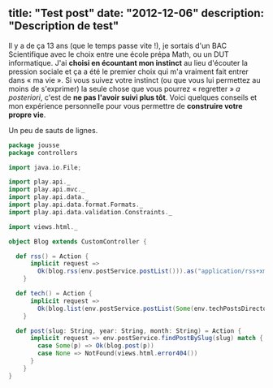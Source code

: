 title: "Test post"
date: "2012-12-06"
description: "Description de test"
---

Il y a de ça 13 ans (que le temps passe vite !), je sortais d'un BAC Scientifique avec le choix entre une école prépa Math, ou un DUT informatique. J'ai __choisi en écountant mon instinct__ au lieu d'écouter la pression sociale et ça a été le premier choix qui m'a vraiment fait entrer dans « ma vie ». Si vous suivez votre instinct (ou que vous lui permettez au moins de s'exprimer) la seule chose que vous pourrez « regretter » _a posteriori_, c'est de __ne pas l'avoir suivi plus tôt__. Voici quelques conseils et mon expérience personnelle pour vous permettre de __construire votre propre vie__.

Un peu de sauts de lignes.

```scala
package jousse
package controllers

import java.io.File;

import play.api._
import play.api.mvc._
import play.api.data._
import play.api.data.format.Formats._
import play.api.data.validation.Constraints._

import views.html._

object Blog extends CustomController {

  def rss() = Action {
      implicit request =>
        Ok(blog.rss(env.postService.postList())).as("application/rss+xml")
    }

  def tech() = Action {
      implicit request =>
        Ok(blog.list(env.postService.postList(Some(env.techPostsDirectory))))
    }

  def post(slug: String, year: String, month: String) = Action {
      implicit request => env.postService.findPostBySlug(slug) match {
        case Some(p) => Ok(blog.post(p))
        case None => NotFound(views.html.error404())
      }
    }
}
```
